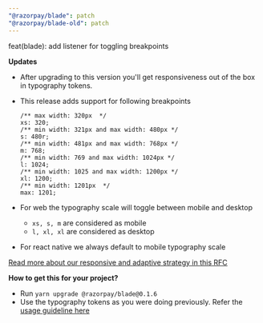 ```yaml
---
"@razorpay/blade": patch
"@razorpay/blade-old": patch
---
```


feat(blade): add listener for toggling breakpoints

**Updates**
* After upgrading to this version you'll get responsiveness out of the box in typography tokens.

* This release adds support for following breakpoints
  ```
  /** max width: 320px  */
  xs: 320;
  /** min width: 321px and max width: 480px */
  s: 480r;
  /** min width: 481px and max width: 768px */
  m: 768;
  /** min width: 769 and max width: 1024px */
  l: 1024;
  /** min width: 1025 and max width: 1200px */
  xl: 1200;
  /** min width: 1201px  */
  max: 1201;
  ```
* For web the typography scale will toggle between mobile and desktop
  * `xs, s, m` are considered as mobile
  * `l, xl, xl` are considered as desktop
* For react native we always default to mobile typography scale

[Read more about our responsive and adaptive strategy in this RFC](https://github.com/razorpay/blade/blob/master/rfcs/2022-02-11-responsive-and-adaptive-layout-strategy.md)

**How to get this for your project?**
* Run `yarn upgrade @razorpay/blade@0.1.6`
* Use the typography tokens as you were doing previously. Refer the [usage guideline here](https://61c19ee8d3d282003ac1d81c-jukcfyruls.chromatic.com/?path=/story/tokens-typography--page&globals=measureEnabled:false)
